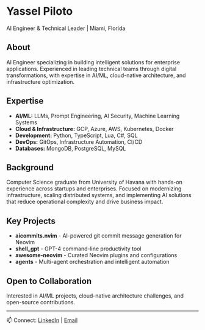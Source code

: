 # Yassel Piloto

AI Engineer & Technical Leader | Miami, Florida

## About

AI Engineer specializing in building intelligent solutions for enterprise applications. Experienced in leading technical teams through digital transformations, with expertise in AI/ML, cloud-native architecture, and infrastructure optimization.

## Expertise

- **AI/ML:** LLMs, Prompt Engineering, AI Security, Machine Learning Systems
- **Cloud & Infrastructure:** GCP, Azure, AWS, Kubernetes, Docker
- **Development:** Python, TypeScript, Lua, C#, SQL
- **DevOps:** GitOps, Infrastructure Automation, CI/CD
- **Databases:** MongoDB, PostgreSQL, MySQL

## Background

Computer Science graduate from University of Havana with hands-on experience across startups and enterprises. Focused on modernizing infrastructure, scaling distributed systems, and implementing AI solutions that reduce operational complexity and drive business impact.

## Key Projects

- **aicommits.nvim** - AI-powered git commit message generation for Neovim
- **shell_gpt** - GPT-4 command-line productivity tool
- **awesome-neovim** - Curated Neovim plugins and configurations
- **agents** - Multi-agent orchestration and intelligent automation

## Open to Collaboration

Interested in AI/ML projects, cloud-native architecture challenges, and open-source contributions.

---

📫 Connect: [LinkedIn](your-linkedin) | [Email](your-email)
